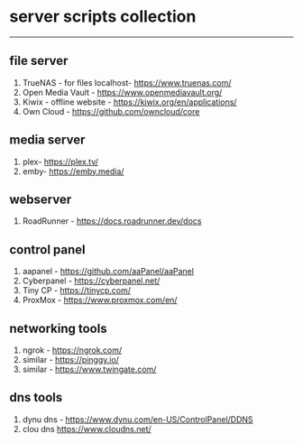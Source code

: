 # server scripts collection
------

## file server
1. TrueNAS - for files localhost- https://www.truenas.com/
2. Open Media Vault - https://www.openmediavault.org/
3. Kiwix - offline website - https://kiwix.org/en/applications/
4. Own Cloud - https://github.com/owncloud/core

## media server 
1. plex- https://plex.tv/
2. emby- https://emby.media/

## webserver
1. RoadRunner - https://docs.roadrunner.dev/docs

## control panel
1. aapanel - https://github.com/aaPanel/aaPanel
2. Cyberpanel - https://cyberpanel.net/
3. Tiny CP - https://tinycp.com/
4. ProxMox - https://www.proxmox.com/en/

## networking tools
1. ngrok - https://ngrok.com/
2. similar - https://pinggy.io/
3. similar - https://www.twingate.com/

## dns tools
1. dynu dns - https://www.dynu.com/en-US/ControlPanel/DDNS
2. clou dns https://www.cloudns.net/